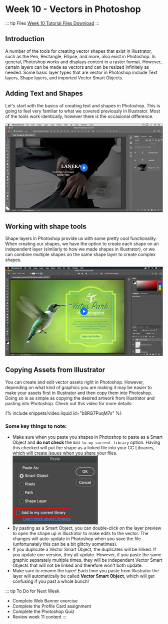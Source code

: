 # Week 10 - Vectors in Photoshop

::: tip Files
[Week 10 Tutorial Files Download](https://drive.google.com/uc?export=download&id=1VY_Iej_wvmGJ1TiQc5-iXhMBCAooSpRX)
:::

## Introduction

A number of the tools for creating vector shapes that exist in Illustrator, such as the Pen, Rectangle, Ellipse, and more, also exist in Photoshop. In general, Photoshop works and displays content in a raster format. However, certain layers can be made as vectors and can be resized infinitely as needed. Some basic layer types that are vector in Photoshop include Text layers, Shape layers, and imported Vector Smart Objects.

## Adding Text and Shapes

Let's start with the basics of creating text and shapes in Photoshop. This is going to feel very familiar to what we covered previously in Illustrator. Most of the tools work identically, however there is the occasional difference.

[![Adobe tutorial for creating text and shapes](./creating-text-shapes.jpg)](https://helpx.adobe.com/ca/photoshop/how-to/adding-text-shapes-basics.html)

## Working with shape tools

Shape layers in Photoshop provide us with some pretty cool functionality. When creating our shapes, we have the option to create each shape on an independent layer (similarly to how we made shapes in Illustrator), or we can combine multiple shapes on the same shape layer to create complex shapes.

[![Adobe tutorial for using shape tools](./shape-tools.jpg)](https://helpx.adobe.com/ca/photoshop/how-to/photoshop-vector-shape-tools.html)

## Copying Assets from Illustrator

You can create and edit vector assets right in Photoshop. However, depending on what kind of graphics you are making it may be easier to make your assets first in Illustrator and then copy them into Photoshop. Doing so is as simple as copying the desired artwork from Illustrator and pasting into Photoshop. Check out this video for more details:

{% include snippets/video.liquid id="b8RG7PuqM7s" %}

### Some key things to note:

- Make sure when you paste you shapes in Photoshop to paste as a Smart Object and **do not check** the `Add to my current library` option. Having this checked will put the shape as a linked file into your CC Libraries, which will create issues when you share your files.
  ![Paste dialogue](./vector-paste.jpg)
  &nbsp;
- By pasting as a Smart Object, you can double-click on the layer preview to open the shape up in Illustrator to make edits to the vector. The changes will auto-update in Photoshop when you save the file (unfortunately this can be a bit glitchy sometimes).
- If you duplicate a Vector Smart Object, the duplicates will be linked. If you update one version, they all update. However, if you paste the same graphic separately multiple times, they will be independent Vector Smart Objects that will not be linked and therefore won't both update.
- Make sure to rename the layer! Each time you paste from Illustrator the layer will automatically be called **Vector Smart Object**, which will get confusing if you past a whole bunch!

::: tip To Do for Next Week

- Complete Web Banner exercise
- Complete the Profile Card assignment
- Complete the Photoshop Quiz
- Review week 11 content
  :::
